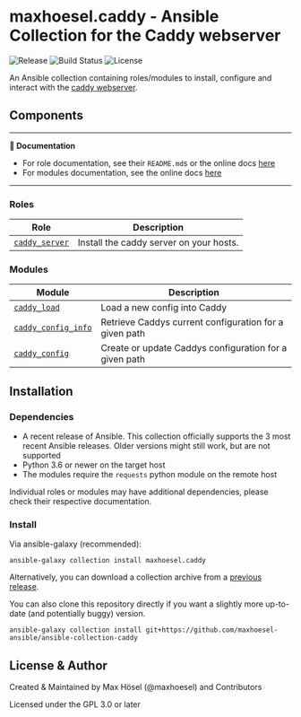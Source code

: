 # maxhoesel.caddy - Ansible Collection for the Caddy webserver

![Release](https://img.shields.io/github/v/release/maxhoesel/ansible-collection-caddy?style=flat-square)
![Build Status](https://img.shields.io/circleci/build/github/maxhoesel-ansible/ansible-collection-caddy/main?style=flat-square)
![License](https://img.shields.io/github/license/maxhoesel/ansible-collection-caddy?style=flat-square)

An Ansible collection containing roles/modules to install, configure and interact with the [caddy webserver](https://github.com/caddyserver/caddy).

## Components

---
**📘 Documentation**

- For role documentation, see their `README.md`s or the online docs [here](https://ansible-collection-caddy.readthedocs.io)
- For modules documentation, see the online docs [here](https://ansible-collection-caddy.readthedocs.io)

---

### Roles

| Role | Description |
|------|-------------|
| [`caddy_server`](roles/caddy_server/README.md) | Install the caddy server on your hosts.

### Modules

| Module  | Description |
|---------|-------------|
| [`caddy_load`](https://ansible-collection-caddy.readthedocs.io/en/latest/collections/maxhoesel/caddy/caddy_load_module.html) | Load a new config into Caddy
| [`caddy_config_info`](https://ansible-collection-caddy.readthedocs.io/en/latest/collections/maxhoesel/caddy/caddy_config_info_module.html) | Retrieve Caddys current configuration for a given path
| [`caddy_config`](https://ansible-collection-caddy.readthedocs.io/en/latest/collections/maxhoesel/caddy/caddy_config_module.html) | Create or update Caddys configuration for a given path

## Installation

### Dependencies

- A recent release of Ansible. This collection officially supports the 3 most recent Ansible releases.
  Older versions might still work, but are not supported
- Python 3.6 or newer on the target host
- The modules require the `requests` python module on the remote host

Individual roles or modules may have additional dependencies, please check their respective documentation.

### Install

Via ansible-galaxy (recommended):

`ansible-galaxy collection install maxhoesel.caddy`

Alternatively, you can download a collection archive from a [previous release](hhttps://github.com/maxhoesel-ansible/ansible-collection-caddy/releases).

You can also clone this repository directly if you want a slightly more up-to-date (and potentially buggy) version.

`ansible-galaxy collection install git+https://github.com/maxhoesel-ansible/ansible-collection-caddy`

## License & Author

Created & Maintained by Max Hösel (@maxhoesel) and Contributors

Licensed under the GPL 3.0 or later

